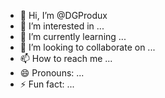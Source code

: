 - 👋 Hi, I’m @DGProdux
- 👀 I’m interested in ...
- 🌱 I’m currently learning ...
- 💞️ I’m looking to collaborate on ...
- 📫 How to reach me ...
- 😄 Pronouns: ...
- ⚡ Fun fact: ...

<!---
DGProdux/DGProdux is a ✨ special ✨ repository because its `README.md` (this file) appears on your GitHub profile.
You can click the Preview link to take a look at your changes.
--->

